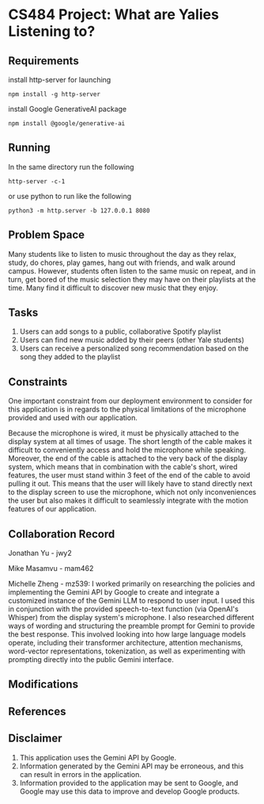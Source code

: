 # CS484 Project: What are Yalies Listening to?

## Requirements

install http-server for launching
```
npm install -g http-server
```

install Google GenerativeAI package
```
npm install @google/generative-ai
```

## Running
In the same directory run the following

```
http-server -c-1
```
or use python to run like the following

```
python3 -m http.server -b 127.0.0.1 8080
```


## Problem Space
Many students like to listen to music throughout the day as they relax, study, do chores, play games, hang out with friends, and walk around campus. However, students often listen to the same music on repeat, and in turn, get bored of the music selection they may have on their playlists at the time. Many find it difficult to discover new music that they enjoy.

## Tasks
1. Users can add songs to a public, collaborative Spotify playlist
2. Users can find new music added by their peers (other Yale students)
3. Users can receive a personalized song recommendation based on the song they added to the playlist

## Constraints
One important constraint from our deployment environment to consider for this application is in regards to the physical limitations of the microphone provided and used with our application. 

Because the microphone is wired, it must be physically attached to the display system at all times of usage. The short length of the cable makes it difficult to conveniently access and hold the microphone while speaking. Moreover, the end of the cable is attached to the very back of the display system, which means that in combination with the cable's short, wired features, the user must stand within 3 feet of the end of the cable to avoid pulling it out. This means that the user will likely have to stand directly next to the display screen to use the microphone, which not only inconveniences the user but also makes it difficult to seamlessly integrate with the motion features of our application. 


## Collaboration Record
Jonathan Yu - jwy2

Mike Masamvu - mam462

Michelle Zheng - mz539: I worked primarily on researching the policies and implementing the Gemini API by Google to create and integrate a customized instance of the Gemini LLM to respond to user input. I used this in conjunction with the provided speech-to-text function (via OpenAI's Whisper) from the display system's microphone. I also researched different ways of wording and structuring the preamble prompt for Gemini to provide the best response. This involved looking into how large language models operate, including their transformer architecture, attention mechanisms, word-vector representations, tokenization, as well as experimenting with prompting directly into the public Gemini interface.  

## Modifications

## References

## Disclaimer
1. This application uses the Gemini API by Google.
2. Information generated by the Gemini API may be erroneous, and this can result in errors in the application.
3. Information provided to the application may be sent to Google, and Google may use this data to improve and develop Google products.


